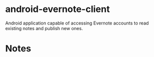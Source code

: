 # android-evernote-client
Android application capable of accessing Evernote accounts to read existing notes and publish new ones.

# Notes
